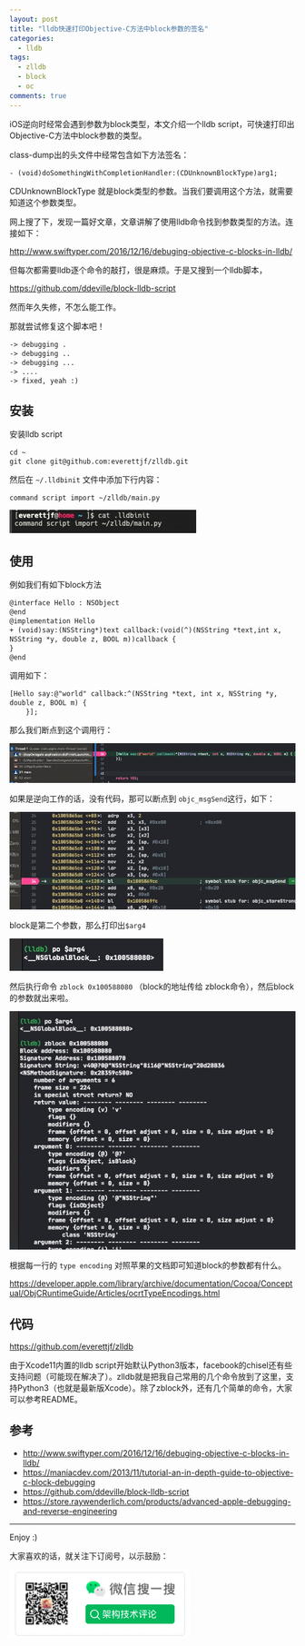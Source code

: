 ```yaml
---
layout: post
title: "lldb快速打印Objective-C方法中block参数的签名"
categories:
  - lldb
tags:
  - zlldb
  - block
  - oc
comments: true
---
```



iOS逆向时经常会遇到参数为block类型，本文介绍一个lldb script，可快速打印出Objective-C方法中block参数的类型。


<!-- more -->

class-dump出的头文件中经常包含如下方法签名：

```
- (void)doSomethingWithCompletionHandler:(CDUnknownBlockType)arg1;
```

CDUnknownBlockType 就是block类型的参数。当我们要调用这个方法，就需要知道这个参数类型。

网上搜了下，发现一篇好文章，文章讲解了使用lldb命令找到参数类型的方法。连接如下：

http://www.swiftyper.com/2016/12/16/debuging-objective-c-blocks-in-lldb/

但每次都需要lldb逐个命令的敲打，很是麻烦。于是又搜到一个lldb脚本，

https://github.com/ddeville/block-lldb-script

然而年久失修，不怎么能工作。

那就尝试修复这个脚本吧！

```
-> debugging .
-> debugging ..
-> debugging ...
-> ....
-> fixed, yeah :)
```

## 安装

安装lldb script

```
cd ~
git clone git@github.com:everettjf/zlldb.git
```

然后在 `~/.lldbinit` 文件中添加下行内容：

```
command script import ~/zlldb/main.py
```

![](/media/15814330985851.jpg)

## 使用

例如我们有如下block方法
```
@interface Hello : NSObject
@end
@implementation Hello
+ (void)say:(NSString*)text callback:(void(^)(NSString *text,int x, NSString *y, double z, BOOL m))callback {
}
@end
```

调用如下：

```
[Hello say:@"world" callback:^(NSString *text, int x, NSString *y, double z, BOOL m) {
    }];
```

那么我们断点到这个调用行：

![](/media/15814334097519.jpg)

如果是逆向工作的话，没有代码，那可以断点到 `objc_msgSend`这行，如下：

![](/media/15814334651010.jpg)


block是第二个参数，那么打印出`$arg4`

![](/media/15814335220546.jpg)

然后执行命令 `zblock 0x100588080` （block的地址传给 zblock命令），然后block的参数就出来啦。

![](/media/15814336103069.jpg)

根据每一行的 `type encoding` 对照苹果的文档即可知道block的参数都有什么。

https://developer.apple.com/library/archive/documentation/Cocoa/Conceptual/ObjCRuntimeGuide/Articles/ocrtTypeEncodings.html


## 代码

https://github.com/everettjf/zlldb

由于Xcode11内置的lldb script开始默认Python3版本，facebook的chisel还有些支持问题（可能现在解决了）。zlldb就是把我自己常用的几个命令放到了这里，支持Python3（也就是最新版Xcode）。除了zblock外，还有几个简单的命令，大家可以参考README。


## 参考

- http://www.swiftyper.com/2016/12/16/debuging-objective-c-blocks-in-lldb/
- https://maniacdev.com/2013/11/tutorial-an-in-depth-guide-to-objective-c-block-debugging
- https://github.com/ddeville/block-lldb-script
- https://store.raywenderlich.com/products/advanced-apple-debugging-and-reverse-engineering

---

Enjoy :)


大家喜欢的话，就关注下订阅号，以示鼓励：

![](/images/fun.png)


